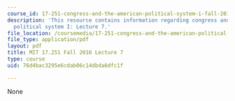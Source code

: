 ```yaml
---
course_id: 17-251-congress-and-the-american-political-system-i-fall-2016
description: 'This resource contains information regarding congress and the american
  political system I: Lecture 7.'
file_location: /coursemedia/17-251-congress-and-the-american-political-system-i-fall-2016/76d4bac3295e6cdab06c14dbda6dfc1f_MIT17_251F16_Lec7.pdf
file_type: application/pdf
layout: pdf
title: MIT 17.251 Fall 2016 Lecture 7
type: course
uid: 76d4bac3295e6cdab06c14dbda6dfc1f

---
```

None